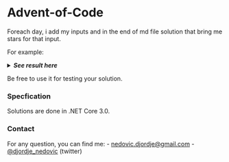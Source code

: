 # Advent-of-Code

Foreach day, i add my inputs and in the end of md file solution that bring me stars for that input. 

For example:

<details>
  <summary><strong><em>See result here</em></strong></summary>
	Your puzzle answer was <strong><em>133</em></strong>.
</details>

Be free to use it for testing your solution.

### Specfication
Solutions are done in .NET Core 3.0.

### Contact
For any question, you can find me:
	- nedovic.djordje@gmail.com
	- [@djordje_nedovic](https://twitter.com/djordje_nedovic) (twitter)